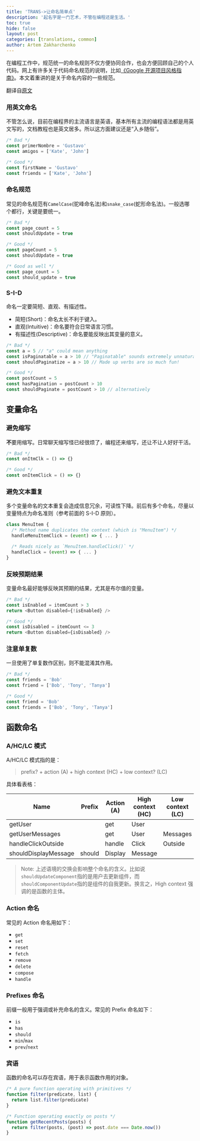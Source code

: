 ```yaml
---
title: 'TRANS->让命名简单点'
description: '起名字是一门艺术，不管在编程还是生活。'
toc: true
hide: false
layout: post
categories: [translations, common]
author: Artem Zakharchenko
---
```


在编程工作中，规范统一的命名规则不仅方便协同合作，也会方便回顾自己的个人代码。网上有许多关于代码命名规范的说明，比如[《Google 开源项目风格指南》](https://zh-google-styleguide.readthedocs.io/en/latest/contents/)。本文着重讲的是关于命名内容的一些规范。

翻译自[原文](https://github.com/kettanaito/naming-cheatsheet)

### 用英文命名

不管怎么说，目前在编程界的主流语言是英语，基本所有主流的编程语法都是用英文写的，文档教程也是英文居多。所以这方面建议还是“入乡随俗”。

```js
/* Bad */
const primerNombre = 'Gustavo'
const amigos = ['Kate', 'John']

/* Good */
const firstName = 'Gustavo'
const friends = ['Kate', 'John']
```

### 命名规范

常见的命名规范有`CamelCase`(驼峰命名法)和`snake_case`(蛇形命名法)。一般选哪个都行，关键是要统一。

```js
/* Bad */
const page_count = 5
const shouldUpdate = true

/* Good */
const pageCount = 5
const shouldUpdate = true

/* Good as well */
const page_count = 5
const should_update = true
```

### S-I-D

命名一定要简短、直观、有描述性。

- 简短(Short)：命名太长不利于键入。
- 直观(Intuitive)：命名要符合日常语言习惯。
- 有描述性(Descriptive)：命名要能反映出其变量的意义。

```js
/* Bad */
const a = 5 // "a" could mean anything
const isPaginatable = a > 10 // "Paginatable" sounds extremely unnatural
const shouldPaginatize = a > 10 // Made up verbs are so much fun!

/* Good */
const postCount = 5
const hasPagination = postCount > 10
const shouldPaginate = postCount > 10 // alternatively
```

## 变量命名

### 避免缩写

**不**要用缩写。日常聊天缩写怪已经很烦了，编程还来缩写，还让不让人好好干活。

```js
/* Bad */
const onItmClk = () => {}

/* Good */
const onItemClick = () => {}
```

### 避免文本重复

多个变量命名的文本重复会造成信息冗余，可读性下降。前后有多个命名，尽量以变量特点为命名准则（参考前面的 S-I-D 原则）。

```js
class MenuItem {
  /* Method name duplicates the context (which is "MenuItem") */
  handleMenuItemClick = (event) => { ... }

  /* Reads nicely as `MenuItem.handleClick()` */
  handleClick = (event) => { ... }
}
```

### 反映预期结果

变量命名最好能够反映其预期的结果，尤其是布尔值的变量。

```js
/* Bad */
const isEnabled = itemCount > 3
return <Button disabled={!isEnabled} />

/* Good */
const isDisabled = itemCount <= 3
return <Button disabled={isDisabled} />
```

### 注意单复数

一旦使用了单复数作区别，则不能混淆其作用。

```js
/* Bad */
const friends = 'Bob'
const friend = ['Bob', 'Tony', 'Tanya']

/* Good */
const friend = 'Bob'
const friends = ['Bob', 'Tony', 'Tanya']
```

## 函数命名

### A/HC/LC 模式

A/HC/LC 模式指的是：

> prefix? + action (A) + high context (HC) + low context? (LC)

具体看表格：

| Name                 | Prefix | Action (A) | High context (HC) | Low context (LC) |
| -------------------- | ------ | ---------- | ----------------- | ---------------- |
| getUser              |        | get        | User              |                  |
| getUserMessages      |        | get        | User              | Messages         |
| handleClickOutside   |        | handle     | Click             | Outside          |
| shouldDisplayMessage | should | Display    | Message           |                  |

> Note: 上述语境的交换会影响整个命名的含义。比如说`shouldUpdateComponent`指的是用户去更新组件，而`shouldComponentUpdate`指的是组件的自我更新。换言之，High context 强调的是函数的主体。

### Action 命名

常见的 Action 命名用如下：

- `get`
- `set`
- `reset`
- `fetch`
- `remove`
- `delete`
- `compose`
- `handle`

### Prefixes 命名

前缀一般用于强调或补充命名的含义。常见的 Prefix 命名如下：

- `is`
- `has`
- `should`
- `min`/`max`
- `prev`/`next`

### 宾语

函数的命名可以存在宾语，用于表示函数作用的对象。

```js
/* A pure function operating with primitives */
function filter(predicate, list) {
  return list.filter(predicate)
}

/* Function operating exactly on posts */
function getRecentPosts(posts) {
  return filter(posts, (post) => post.date === Date.now())
}
```
